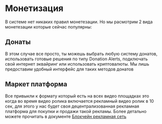 # Монетизация

В системе нет никаких правил монетезации. Но мы расмотрим 2 вида монетезации которые сейчас популярны:

## Донаты
В этом случае все просто, ты можешь выбрать любую систему донатов, использовать готовые решения по типу Donation Alerts, подключать свой интернет эквайринг или использовать криптовалюты. 
Мы лишь предоставим удобный интерфейс для таких методов донатов

## Маркет платформа
Все привыкли к формату который есть на всех видео площадках это когда во время видео ролика включается рекламный видео ролик в 10 сек, для этого у нас будет своя децентрализованная рекламная платформа для покупки и продажи такой рекламы. Более детально можете прочитать в документе [Блокчейн рекламная сеть](Blockchain_ad_network.md)
